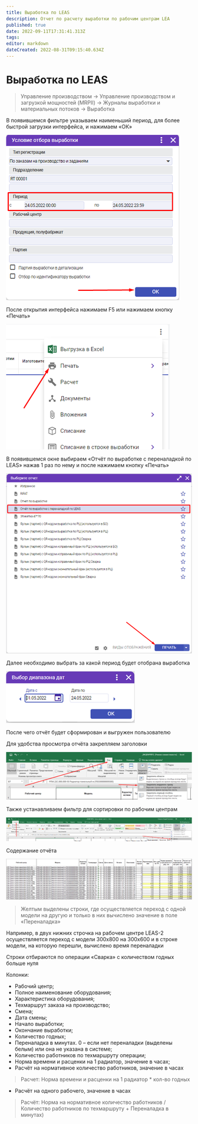 ```yaml
---
title: Выработка по LEAS
description: Отчет по расчету выработки по рабочим центрам LEA 
published: true
date: 2022-09-11T17:31:41.313Z
tags: 
editor: markdown
dateCreated: 2022-08-31T09:15:40.634Z
---
```


# Выработка по LEAS


>Управление производством → Управление производством и загрузкой мощностей (MRPII) → Журналы выработки и материальных потоков → Выработка


В появившемся фильтре указываем наименьший период, для более быстрой загрузки интерфейса, и нажимаем «ОК»

![](<../../../../assets/0 (83)1.png>)

После открытия интерфейса нажимаем F5 или нажимаем кнопку «Печать»

![](<../../../../assets/1 (71)1.png>)

В появившемся окне выбираем «Отчёт по выработке с переналадкой по LEAS» нажав 1 раз по нему и после нажимаем кнопку «Печать»

![](<../../../../assets/2 (60)1.png>)

Далее необходимо выбрать за какой период будет отобрана выработка

![](<../../../../assets/3 (47)1.png>)

После чего отчёт будет сформирован и выгружен пользователю

Для удобства просмотра отчёта закрепляем заголовки

![](<../../../../assets/4 (34)1.png>)

Также устанавливаем фильтр для сортировки по рабочим центрам

![](<../../../../assets/5 (27)1.png>)

Содержание отчёта

![](<../../../../assets/6 (23)1.png>)


>Желтым выделены строки, где осуществляется переход с одной модели на другую и только в них вычислено значение в поле «Переналадка»


Например, в двух нижних строчка на рабочем центре LEAS-2 осуществляется переход с модели 300x800 на 300x600 и в строке модели, на которую перешли, вычислено время переналадки

Строки отбираются по операции «Сварка» с количеством годных больше нуля

Колонки:

* Рабочий центр;
* Полное наименование оборудования;
* Характеристика оборудования;
* Техмаршрут заказа на производство;
* Смена;
* Дата смены;
* Начало выработки;
* Окончание выработки;
* Количество годных;
* Переналадка в минутах. 0 – если нет переналадки (выделены белым) или она не указана в системе;
* Количество работников по техмаршруту операции;
* Норма времени и расценки на 1 радиатор, значение в часах;
* Расчёт на нормативное количество работников, значение в часах


>Расчет: Норма времени и расценки на 1 радиатор \* кол-во годных


* Расчёт на одного рабочего, значение в часах


>Расчёт: Норма на нормативное количество работников / Количество работников по техмаршруту + Переналадка в минутах)

